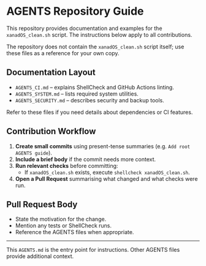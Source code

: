 # AGENTS Repository Guide

This repository provides documentation and examples for the
`xanadOS_clean.sh` script. The instructions below apply to all contributions.

The repository does not contain the `xanadOS_clean.sh` script itself;
use these files as a reference for your own copy.

## Documentation Layout

- `AGENTS_CI.md` &ndash; explains ShellCheck and GitHub Actions linting.
- `AGENTS_SYSTEM.md` &ndash; lists required system utilities.
- `AGENTS_SECURITY.md` &ndash; describes security and backup tools.

Refer to these files if you need details about dependencies or CI features.

## Contribution Workflow

1. **Create small commits** using present-tense summaries
   (e.g. `Add root AGENTS guide`).
2. **Include a brief body** if the commit needs more context.
3. **Run relevant checks** before committing:
   - If `xanadOS_clean.sh` exists, execute `shellcheck xanadOS_clean.sh`.
4. **Open a Pull Request** summarising what changed and what checks were run.

## Pull Request Body

- State the motivation for the change.
- Mention any tests or ShellCheck runs.
- Reference the AGENTS files when appropriate.

---

This `AGENTS.md` is the entry point for instructions.
Other AGENTS files provide additional context.
